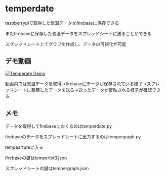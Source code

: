 # temperdate
raspberrypiで取得した気温データをfirebaseに保存できる

またfirebaseに保存した気温データをスプレッドシートに送ることができる

スプレッドシート上でグラフを作成し、データの可視化が可能

## デモ動画

[![Temperate Demo](https://img.youtube.com/vi/ChFbGno3DfQ/0.jpg)](https://www.youtube.com/watch?v=ChFbGno3DfQ)


動画内では気温データを取得→firebaseにデータが保存されている様子→スプレッドシートに蓄積したデータを送る→送ったデータが反映される様子が確認できる


## メモ

データを取得してfirebaseにおくるのはtemperdate.py  

firebaseのデータをスプレッドシートに出力するのはtempergraph.py

tempeartureに入る

firebaseの鍵はtemperIot3.json

スプレッドシートの鍵はtempergraph.json
